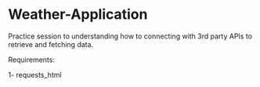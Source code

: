 # Weather-Application 


Practice session to understanding how to connecting with 3rd party APIs to retrieve and fetching data.


Requirements:

1- requests_html 
